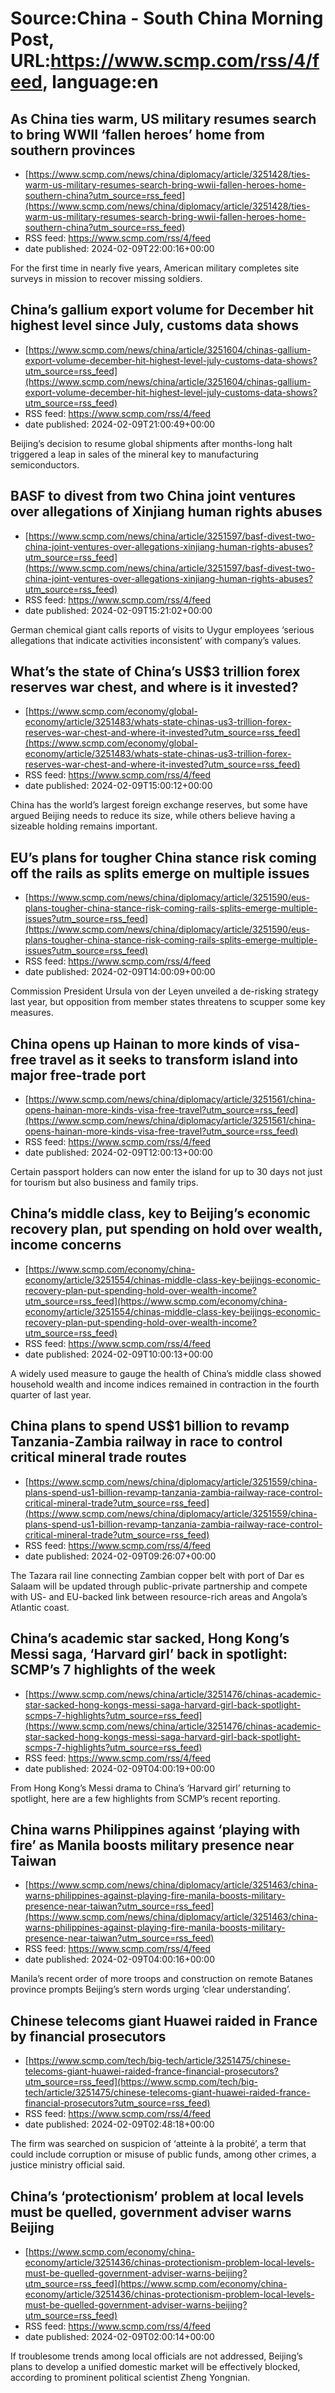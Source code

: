 # Source:China - South China Morning Post, URL:https://www.scmp.com/rss/4/feed, language:en

## As China ties warm, US military resumes search to bring WWII ‘fallen heroes’ home from southern provinces
 - [https://www.scmp.com/news/china/diplomacy/article/3251428/ties-warm-us-military-resumes-search-bring-wwii-fallen-heroes-home-southern-china?utm_source=rss_feed](https://www.scmp.com/news/china/diplomacy/article/3251428/ties-warm-us-military-resumes-search-bring-wwii-fallen-heroes-home-southern-china?utm_source=rss_feed)
 - RSS feed: https://www.scmp.com/rss/4/feed
 - date published: 2024-02-09T22:00:16+00:00

For the first time in nearly five years, American military completes site surveys in mission to recover missing soldiers.

## China’s gallium export volume for December hit highest level since July, customs data shows
 - [https://www.scmp.com/news/china/article/3251604/chinas-gallium-export-volume-december-hit-highest-level-july-customs-data-shows?utm_source=rss_feed](https://www.scmp.com/news/china/article/3251604/chinas-gallium-export-volume-december-hit-highest-level-july-customs-data-shows?utm_source=rss_feed)
 - RSS feed: https://www.scmp.com/rss/4/feed
 - date published: 2024-02-09T21:00:49+00:00

Beijing’s decision to resume global shipments after months-long halt triggered a leap in sales of the mineral key to manufacturing semiconductors.

## BASF to divest from two China joint ventures over allegations of Xinjiang human rights abuses
 - [https://www.scmp.com/news/china/article/3251597/basf-divest-two-china-joint-ventures-over-allegations-xinjiang-human-rights-abuses?utm_source=rss_feed](https://www.scmp.com/news/china/article/3251597/basf-divest-two-china-joint-ventures-over-allegations-xinjiang-human-rights-abuses?utm_source=rss_feed)
 - RSS feed: https://www.scmp.com/rss/4/feed
 - date published: 2024-02-09T15:21:02+00:00

German chemical giant calls reports of visits to Uygur employees ‘serious allegations that indicate activities inconsistent’ with company’s values.

## What’s the state of China’s US$3 trillion forex reserves war chest, and where is it invested?
 - [https://www.scmp.com/economy/global-economy/article/3251483/whats-state-chinas-us3-trillion-forex-reserves-war-chest-and-where-it-invested?utm_source=rss_feed](https://www.scmp.com/economy/global-economy/article/3251483/whats-state-chinas-us3-trillion-forex-reserves-war-chest-and-where-it-invested?utm_source=rss_feed)
 - RSS feed: https://www.scmp.com/rss/4/feed
 - date published: 2024-02-09T15:00:12+00:00

China has the world’s largest foreign exchange reserves, but some have argued Beijing needs to reduce its size, while others believe having a sizeable holding remains important.

## EU’s plans for tougher China stance risk coming off the rails as splits emerge on multiple issues
 - [https://www.scmp.com/news/china/diplomacy/article/3251590/eus-plans-tougher-china-stance-risk-coming-rails-splits-emerge-multiple-issues?utm_source=rss_feed](https://www.scmp.com/news/china/diplomacy/article/3251590/eus-plans-tougher-china-stance-risk-coming-rails-splits-emerge-multiple-issues?utm_source=rss_feed)
 - RSS feed: https://www.scmp.com/rss/4/feed
 - date published: 2024-02-09T14:00:09+00:00

Commission President Ursula von der Leyen unveiled a de-risking strategy last year, but opposition from member states threatens to scupper some key measures.

## China opens up Hainan to more kinds of visa-free travel as it seeks to transform island into major free-trade port
 - [https://www.scmp.com/news/china/diplomacy/article/3251561/china-opens-hainan-more-kinds-visa-free-travel?utm_source=rss_feed](https://www.scmp.com/news/china/diplomacy/article/3251561/china-opens-hainan-more-kinds-visa-free-travel?utm_source=rss_feed)
 - RSS feed: https://www.scmp.com/rss/4/feed
 - date published: 2024-02-09T12:00:13+00:00

Certain passport holders can now enter the island for up to 30 days not just for tourism but also business and family trips.

## China’s middle class, key to Beijing’s economic recovery plan, put spending on hold over wealth, income concerns
 - [https://www.scmp.com/economy/china-economy/article/3251554/chinas-middle-class-key-beijings-economic-recovery-plan-put-spending-hold-over-wealth-income?utm_source=rss_feed](https://www.scmp.com/economy/china-economy/article/3251554/chinas-middle-class-key-beijings-economic-recovery-plan-put-spending-hold-over-wealth-income?utm_source=rss_feed)
 - RSS feed: https://www.scmp.com/rss/4/feed
 - date published: 2024-02-09T10:00:13+00:00

A widely used measure to gauge the health of China’s middle class showed household wealth and income indices remained in contraction in the fourth quarter of last year.

## China plans to spend US$1 billion to revamp Tanzania-Zambia railway in race to control critical mineral trade routes
 - [https://www.scmp.com/news/china/diplomacy/article/3251559/china-plans-spend-us1-billion-revamp-tanzania-zambia-railway-race-control-critical-mineral-trade?utm_source=rss_feed](https://www.scmp.com/news/china/diplomacy/article/3251559/china-plans-spend-us1-billion-revamp-tanzania-zambia-railway-race-control-critical-mineral-trade?utm_source=rss_feed)
 - RSS feed: https://www.scmp.com/rss/4/feed
 - date published: 2024-02-09T09:26:07+00:00

The Tazara rail line connecting Zambian copper belt with port of Dar es Salaam will be updated through public-private partnership and compete with US- and EU-backed link between resource-rich areas and Angola’s Atlantic coast.

## China’s academic star sacked, Hong Kong’s Messi saga, ‘Harvard girl’ back in spotlight: SCMP’s 7 highlights of the week
 - [https://www.scmp.com/news/china/article/3251476/chinas-academic-star-sacked-hong-kongs-messi-saga-harvard-girl-back-spotlight-scmps-7-highlights?utm_source=rss_feed](https://www.scmp.com/news/china/article/3251476/chinas-academic-star-sacked-hong-kongs-messi-saga-harvard-girl-back-spotlight-scmps-7-highlights?utm_source=rss_feed)
 - RSS feed: https://www.scmp.com/rss/4/feed
 - date published: 2024-02-09T04:00:19+00:00

From Hong Kong’s Messi drama to China’s ‘Harvard girl’ returning to spotlight, here are a few highlights from SCMP’s recent reporting.

## China warns Philippines against ‘playing with fire’ as Manila boosts military presence near Taiwan
 - [https://www.scmp.com/news/china/diplomacy/article/3251463/china-warns-philippines-against-playing-fire-manila-boosts-military-presence-near-taiwan?utm_source=rss_feed](https://www.scmp.com/news/china/diplomacy/article/3251463/china-warns-philippines-against-playing-fire-manila-boosts-military-presence-near-taiwan?utm_source=rss_feed)
 - RSS feed: https://www.scmp.com/rss/4/feed
 - date published: 2024-02-09T04:00:16+00:00

Manila’s recent order of more troops and construction on remote Batanes province prompts Beijing’s stern words urging ‘clear understanding’.

## Chinese telecoms giant Huawei raided in France by financial prosecutors
 - [https://www.scmp.com/tech/big-tech/article/3251475/chinese-telecoms-giant-huawei-raided-france-financial-prosecutors?utm_source=rss_feed](https://www.scmp.com/tech/big-tech/article/3251475/chinese-telecoms-giant-huawei-raided-france-financial-prosecutors?utm_source=rss_feed)
 - RSS feed: https://www.scmp.com/rss/4/feed
 - date published: 2024-02-09T02:48:18+00:00

The firm was searched on suspicion of ‘atteinte à la probité’, a term that could include corruption or misuse of public funds, among other crimes, a justice ministry official said.

## China’s ‘protectionism’ problem at local levels must be quelled, government adviser warns Beijing
 - [https://www.scmp.com/economy/china-economy/article/3251436/chinas-protectionism-problem-local-levels-must-be-quelled-government-adviser-warns-beijing?utm_source=rss_feed](https://www.scmp.com/economy/china-economy/article/3251436/chinas-protectionism-problem-local-levels-must-be-quelled-government-adviser-warns-beijing?utm_source=rss_feed)
 - RSS feed: https://www.scmp.com/rss/4/feed
 - date published: 2024-02-09T02:00:14+00:00

If troublesome trends among local officials are not addressed, Beijing’s plans to develop a unified domestic market will be effectively blocked, according to prominent political scientist Zheng Yongnian.

